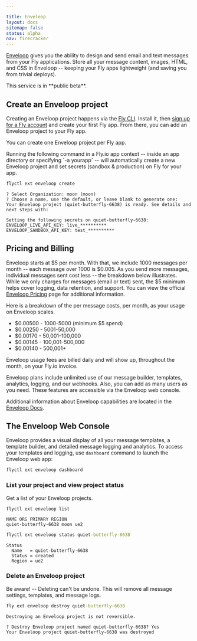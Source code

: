 ```yaml
---

title: Enveloop
layout: docs
sitemap: false
status: alpha
nav: firecracker
---
```


[Enveloop](https://enveloop.com) gives you the ability to design and send email and text messages from your Fly applications. Store all your message content, images, HTML, and CSS in Enveloop -- keeping your Fly apps lightweight (and saving you from trivial deploys).

<aside class="callout">
This service is in **public beta**.
</aside>

## Create an Enveloop project

Creating an Enveloop project happens via the [Fly CLI](/docs/hands-on/install-flyctl/). Install it, then [sign up for a Fly account](https://fly.io/docs/getting-started/log-in-to-fly/) and create your first Fly app. From there, you can add an Enveloop project to your Fly app.

You can create one Enveloop project per Fly app.

<aside class="callout">Running the following command in a Fly.io app context -- inside an app directory or specifying `-a yourapp` -- will automatically create a new Enveloop project and set secrets (sandbox & production) on Fly for your app.</aside>

```cmd
flyctl ext enveloop create
```

```output
? Select Organization: moon (moon)
? Choose a name, use the default, or leave blank to generate one:
Your Enveloop project (quiet-butterfly-6638) is ready. See details and next steps with:

Setting the following secrets on quiet-butterfly-6638:
ENVELOOP_LIVE_API_KEY: live_**********
ENVELOOP_SANDBOX_API_KEY: test_**********
```

## Pricing and Billing

Enveloop starts at $5 per month. With that, we include 1000 messages per month -- each message over 1000 is $0.005. As you send more messages, individual messages sent cost less -- the breakdown below illustrates. While we only charges for messages (email or text) sent, the $5 minimum helps cover logging, data retention, and support. You can view the official [Enveloop Pricing](https://enveloop.com/pricing) page for additional information.

<aside class="callout">
Here is a breakdown of the per message costs, per month, as your usage on Enveloop scales.

* $0.00500 - 1000-5000 (minimum $5 spend)
* $0.00250 - 5001-50,000
* $0.00170 - 50,001-100,000
* $0.00145 - 100,001-500,000
* $0.00140 - 500,001+

</aside>

Enveloop usage fees are billed daily and will show up, throughout the month, on your Fly.io invoice.

<aside class="callout">
Enveloop plans include unlimited use of our message builder, templates, analytics, logging, and our webhooks. Also, you can add as many users as you need. These features are accessible via the Enveloop web console.

Additional information about Enveloop capabilities are located in the [Enveloop Docs](https://docs.enveloop.com).
</aside>
  
## The Enveloop Web Console

Enveloop provides a visual display of all your message templates, a template builder, and detailed message logging and analytics. To access your templates and logging, use `dashboard` command to launch the Enveloop web app:

```cmd
flyctl ext enveloop dashboard
```

### List your project and view project status

Get a list of your Enveloop projects.

```cmd
flyctl ext enveloop list
```

```output
NAME ORG PRIMARY REGION
quiet-butterfly-6638 moon ue2
```

```cmd
flyctl ext enveloop status quiet-butterfly-6638
```

```output
Status
  Name   = quiet-butterfly-6638
  Status = created
  Region = ue2
```  

### Delete an Enveloop project

Be aware! -- Deleting can't be undone. This will remove all message settings, templates, and message logs.

```cmd
fly ext enveloop destroy quiet-butterfly-6638
```

```output
Destroying an Enveloop project is not reversible.

? Destroy Enveloop project named quiet-butterfly-6638? Yes
Your Enveloop project quiet-butterfly-6638 was destroyed
```
